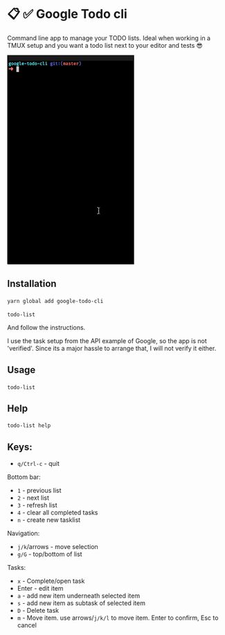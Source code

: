 # 📋 ✅ Google Todo cli

Command line app to manage your TODO lists. Ideal when working in a TMUX setup
and you want a todo list next to your editor and tests 😎

![Demo animation](./google-todo-cli.gif)

## Installation

`yarn global add google-todo-cli`

`todo-list`

And follow the instructions.

I use the task setup from the API example of Google, so the app is not
'verified'. Since its a major hassle to arrange that, I will not verify it
either.

## Usage

`todo-list`

## Help

`todo-list help`

## Keys:

- `q/Ctrl-c` - quit

Bottom bar:

- `1` - previous list
- `2` - next list
- `3` - refresh list
- `4` - clear all completed tasks
- `n` - create new tasklist

Navigation:

- `j/k`/arrows - move selection
- `g/G` - top/bottom of list

Tasks:

- `x` - Complete/open task
- Enter - edit item
- `a` - add new item underneath selected item
- `s` - add new item as subtask of selected item
- `D` - Delete task
- `m` - Move item. use arrows/`j/k/l` to move item. Enter to confirm, Esc to
  cancel
